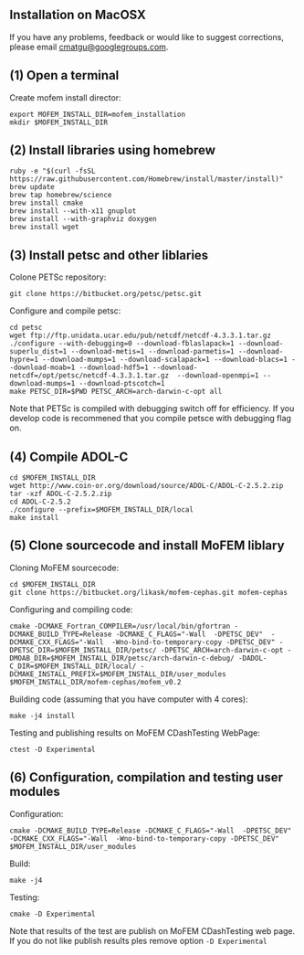 ## Installation on MacOSX ##

If you have any problems, feedback or would like to suggest corrections,
please email [cmatgu@googlegroups.com](mailto:cmatgu@googlegroups.com).

## (1) Open a terminal

Create mofem install director:
~~~~~~
export MOFEM_INSTALL_DIR=mofem_installation
mkdir $MOFEM_INSTALL_DIR
~~~~~~

## (2) Install libraries using homebrew

~~~~~~
ruby -e "$(curl -fsSL https://raw.githubusercontent.com/Homebrew/install/master/install)"
brew update
brew tap homebrew/science
brew install cmake
brew install --with-x11 gnuplot
brew install --with-graphviz doxygen
brew install wget
~~~~~~

## (3) Install petsc and other liblaries

Colone PETSc repository:
~~~~~~
git clone https://bitbucket.org/petsc/petsc.git
~~~~~~

Configure and compile petsc:
~~~~~~
cd petsc
wget ftp://ftp.unidata.ucar.edu/pub/netcdf/netcdf-4.3.3.1.tar.gz
./configure --with-debugging=0 --download-fblaslapack=1 --download-superlu_dist=1 --download-metis=1 --download-parmetis=1 --download-hypre=1 --download-mumps=1 --download-scalapack=1 --download-blacs=1 --download-moab=1 --download-hdf5=1 --download-netcdf=/opt/petsc/netcdf-4.3.3.1.tar.gz  --download-openmpi=1 --download-mumps=1 --download-ptscotch=1
make PETSC_DIR=$PWD PETSC_ARCH=arch-darwin-c-opt all
~~~~~~

Note that PETSc is compiled with debugging switch off for efficiency. If you
develop code is recommened that you compile petsce with debugging flag on.


## (4) Compile ADOL-C

~~~~~~
cd $MOFEM_INSTALL_DIR
wget http://www.coin-or.org/download/source/ADOL-C/ADOL-C-2.5.2.zip
tar -xzf ADOL-C-2.5.2.zip
cd ADOL-C-2.5.2
./configure --prefix=$MOFEM_INSTALL_DIR/local
make install
~~~~~~

## (5) Clone sourcecode and install MoFEM liblary

Cloning MoFEM sourcecode:
~~~~~~
cd $MOFEM_INSTALL_DIR
git clone https://bitbucket.org/likask/mofem-cephas.git mofem-cephas
~~~~~~

Configuring and compiling code:
~~~~~~
cmake -DCMAKE_Fortran_COMPILER=/usr/local/bin/gfortran -DCMAKE_BUILD_TYPE=Release -DCMAKE_C_FLAGS="-Wall  -DPETSC_DEV"  -DCMAKE_CXX_FLAGS="-Wall  -Wno-bind-to-temporary-copy -DPETSC_DEV" -DPETSC_DIR=$MOFEM_INSTALL_DIR/petsc/ -DPETSC_ARCH=arch-darwin-c-opt -DMOAB_DIR=$MOFEM_INSTALL_DIR/petsc/arch-darwin-c-debug/ -DADOL-C_DIR=$MOFEM_INSTALL_DIR/local/ -DCMAKE_INSTALL_PREFIX=$MOFEM_INSTALL_DIR/user_modules $MOFEM_INSTALL_DIR/mofem-cephas/mofem_v0.2
~~~~~~

Building code (assuming that you have computer with 4 cores):
~~~~~~
make -j4 install
~~~~~~

Testing and publishing results on MoFEM CDashTesting WebPage:
~~~~~~
ctest -D Experimental
~~~~~~


## (6) Configuration, compilation and testing user modules


Configuration:
~~~~~~
cmake -DCMAKE_BUILD_TYPE=Release -DCMAKE_C_FLAGS="-Wall  -DPETSC_DEV"  -DCMAKE_CXX_FLAGS="-Wall  -Wno-bind-to-temporary-copy -DPETSC_DEV" $MOFEM_INSTALL_DIR/user_modules
~~~~~~

Build:
~~~~~~
make -j4
~~~~~~

Testing:
~~~~~~
cmake -D Experimental
~~~~~~

Note that results of the test are publish on MoFEM CDashTesting web page. If you do not like publish results ples remove option ``-D Experimental``
